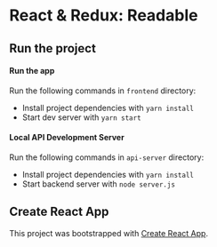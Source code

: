 # React & Redux: Readable

## Run the project

#### Run the app

Run the following commands in `frontend` directory:

* Install project dependencies with `yarn install`
* Start dev server with `yarn start`

#### Local API Development Server

Run the following commands in `api-server` directory:

* Install project dependencies with `yarn install`
* Start backend server with `node server.js`

## Create React App

This project was bootstrapped with [Create React App](https://github.com/facebookincubator/create-react-app).
